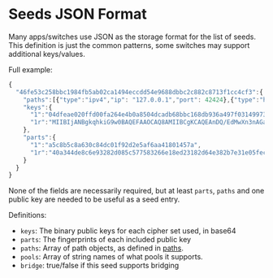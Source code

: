 Seeds JSON Format
=================

Many apps/switches use JSON as the storage format for the list of seeds.  This definition is just the common patterns, some switches may support additional keys/values.

Full example:

```js
{
  "46fe53c258bbc1984fb5ab02ca1494eccdd54e9688dbbc2c882c8713f1cc4cf3":{
    "paths":[{"type":"ipv4","ip": "127.0.0.1","port": 42424},{"type":"http","http":"http://127.0.0.1"}],
    "keys":{
      "1":"04dfeae020ffd00fa264e4b0a8504dcadb68bbc168db936a497f03149973f844428466d019b3f397c9",
      "1r":"MIIBIjANBgkqhkiG9w0BAQEFAAOCAQ8AMIIBCgKCAQEAnDQ/EdMwXn3nAGaEH3bM37xbG71M41iQTnE56xh+RS8kvjAaEG3mxqcezEFyLTuhb8oraoQeHvD8mmCdm+NNpuYUgx3SmnwGO91JsVnVHi94kL5P9UzT501k43nJq+Lnjx5FamFyDDVulAGiOuw4HQHqBuiGsjqQzRO7CclQtlBNewPQUrwoVG7K60+8EIpNuD6opyC6fH1XYNtx10G8hyN1bEyRN+9xsgW3I8Yw8sbPjFhuZGfM0nlgevdG4n+cJaG0fVdag1tx08JiWDlYm3wUWCivLeQTOLKrkVULnPw06YxvWdUURg742avZqMKhZTGsHJgHJir3Tfw9kk0eFwIDAQAB"
    },
    "parts":{
      "1":"a5c8b5c8a630c84dc01f92d2e5af6aa41801457a",
      "1r":"40a344de8c6e93282d085c577583266e18ed23182d64e382b7e31e05fec57d67"
    }
  }
}
```

None of the fields are necessarily required, but at least `parts`, `paths` and one public key are needed to be useful as a seed entry.

Definitions:

* `keys`: The binary public keys for each cipher set used, in base64
* `parts`: The fingerprints of each included public key
* `paths`: Array of path objects, as defined in [paths](protocol.md#paths).
* `pools`: Array of string names of what pools it supports.
* `bridge`: true/false if this seed supports bridging